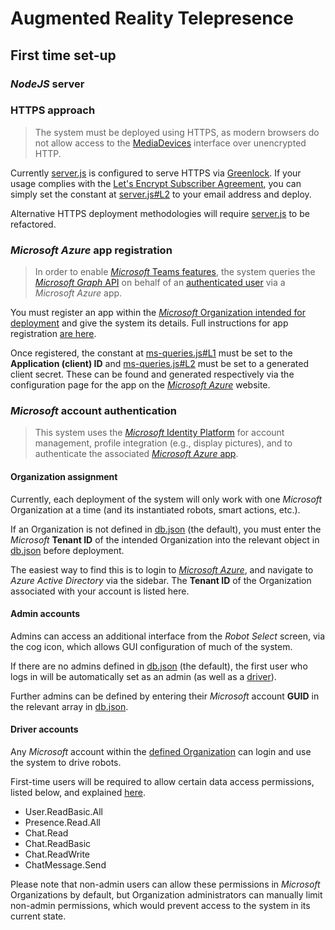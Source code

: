 # Augmented Reality Telepresence
## First time set-up
### *NodeJS* server

### HTTPS approach
> The system must be deployed using HTTPS, as modern browsers do not allow access to the [MediaDevices](https://developer.mozilla.org/en-US/docs/Web/API/MediaDevices) interface over unencrypted HTTP.

Currently [server.js](server.js) is configured to serve HTTPS via [Greenlock](https://www.npmjs.com/package/greenlock). If your usage complies with the [Let's Encrypt Subscriber Agreement](https://letsencrypt.org/documents/), you can simply set the constant at [server.js#L2](server.js#L2) to your email address and deploy.

Alternative HTTPS deployment methodologies will require [server.js](server.js) to be refactored.

### *Microsoft Azure* app registration
> In order to enable [*Microsoft* Teams features](), the system queries the [*Microsoft Graph* API](https://docs.microsoft.com/en-us/graph/use-the-api) on behalf of an [authenticated user](#microsoft-account-authentication) via a *Microsoft Azure* app. 

You must register an app within the [*Microsoft* Organization intended for deployment](#organization-assignment) and give the system its details. Full instructions for app registration [are here](https://docs.microsoft.com/en-us/graph/auth-register-app-v2).

Once registered, the constant at [ms-queries.js#L1](#ms-queries.js#L1) must be set to the **Application (client) ID** and [ms-queries.js#L2](#ms-queries.js#L2) must be set to a generated client secret. These can be found and generated respectively via the configuration page for the app on the [*Microsoft Azure*](https://portal.azure.com/) website.

### *Microsoft* account authentication
> This system uses the [*Microsoft* Identity Platform](https://docs.microsoft.com/en-us/azure/active-directory/develop/) for account management, profile integration (e.g., display pictures), and to authenticate the associated [*Microsoft Azure* app](#microsoft-azure-app-registration).

#### Organization assignment
Currently, each deployment of the system will only work with one *Microsoft* Organization at a time (and its instantiated robots, smart actions, etc.).

If an Organization is not defined in [db.json](db/db.json) (the default), you must enter the *Microsoft* **Tenant ID** of the intended Organization into the relevant object in [db.json](db/db.json) before deployment.

The easiest way to find this is to login to [*Microsoft Azure*](https://portal.azure.com/), and navigate to *Azure Active Directory* via the sidebar. The **Tenant ID** of the Organization associated with your account is listed here.

#### Admin accounts
Admins can access an additional interface from the *Robot Select* screen, via the cog icon, which allows GUI configuration of much of the system.

If there are no admins defined in [db.json](db/db.json)  (the default), the first user who logs in will be automatically set as an admin (as well as a [driver](#driver-accounts)).

Further admins can be defined by entering their *Microsoft* account **GUID** in the relevant array in [db.json](db/db.json).

#### Driver accounts
Any *Microsoft* account within the [defined Organization](#organization-assignment) can login and use the system to drive robots.

First-time users will be required to allow certain data access permissions, listed below, and explained [here](https://docs.microsoft.com/en-us/graph/permissions-reference).

- User.ReadBasic.All
- Presence.Read.All
- Chat.Read
- Chat.ReadBasic
- Chat.ReadWrite
- ChatMessage.Send

Please note that non-admin users can allow these permissions in *Microsoft* Organizations by default, but  Organization administrators can manually limit non-admin permissions, which would prevent access to the system in its current state.